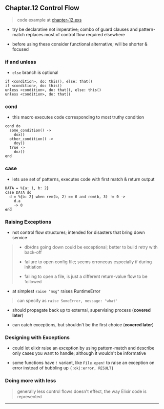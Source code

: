 
## Chapter.12 Control Flow

> code example at [chapter-12.exs](./chapter-12.exs)

* try be declarative not imperative; combo of guard clauses and pattern-match replaces most of control flow required elsewhere

* before using these consider functional alternative; will be shorter & focused


### if and unless

* `else` branch is optional

```
if <condition>, do: this(), else: that()
if <condition>, do: this()
unless <condition>, do: that(), else: this()
unless <condition>, do: that()
```


### cond

* this macro executes code corresponding to most truthy condition

```
cond do
  some_condition() ->
    dox()
  other_condition() ->
    doy()
  true ->
    doz()
end
```


### case

* lets use set of patterns, executes code with first match & return output

```
DATA = %{a: 1, b: 2}
case DATA do
  d = %{b: 2} when rem(b, 2) == 0 and rem(b, 3) != 0 ->
    d.a
  _ -> 0
end
```


### Raising Exceptions

* not control flow structures; intended for disasters that bring down service

> * db/dns going down could be exceptional; better to build retry with back-off
>
> * failure to open config file; seems erroneous especially if during initiation
>
> * failing to open a file, is just a different return-value flow to be followed

* at simplest `raise "msg"` raises RuntimeError

> can specify as `raise SomeError, message: "what"`

* should propagate back up to external, supervising process (**covered later**)

* can catch exceptions, but shouldn't be the first choice (**covered later**)


### Designing with Exceptions

* could let elixir raise an exception by using pattern-match and describe only cases you want to handle; although it wouldn't be informative

* some functions have `!` variant, like `File.open!` to raise an exception on error instead of bubbling up `{:ok|:error, RESULT}`


### Doing more with less

> generally less control flows doesn't effect, the way Elixir code is represented

---
